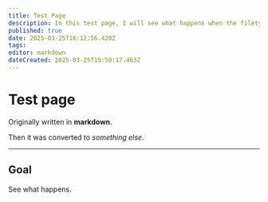 ```yaml
---
title: Test Page
description: In this test page, I will see what happens when the filetype is converted
published: true
date: 2025-03-25T16:12:56.428Z
tags: 
editor: markdown
dateCreated: 2025-03-25T15:50:17.463Z
---
```


<h1 class="toc-header" id="test-page"> Test page</h1>
<p>Originally written in <strong>markdown</strong>.</p>
<p>Then it was converted to <em>something else</em>.</p>
<hr>
<h2 class="toc-header" id="goal"> Goal</h2>
<p>See what happens.</p>
